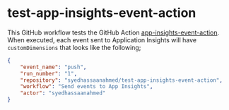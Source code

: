 # test-app-insights-event-action
This GitHub workflow tests the GitHub Action [app-insights-event-action](https://github.com/syedhassaanahmed/app-insights-event-action). When executed, each event sent to Application Insights will have `customDimensions` that looks like the following;
```json
{
    "event_name": "push",
    "run_number": "1",
    "repository": "syedhassaanahmed/test-app-insights-event-action",
    "workflow": "Send events to App Insights",
    "actor": "syedhassaanahmed"
}
```
